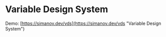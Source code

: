 # Variable Design System

Demo:
[https://simanov.dev/vds](https://simanov.dev/vds "Variable Design System")
